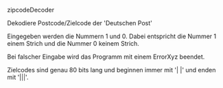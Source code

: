 zipcodeDecoder

Dekodiere Postcode/Zielcode der 'Deutschen Post'

Eingegeben werden die Nummern 1 und 0.
Dabei entspricht die Nummer 1 einem Strich und die Nummer 0 keinem Strich.

Bei falscher Eingabe wird das Programm mit einem ErrorXyz beendet.

Zielcodes sind genau 80 bits lang und beginnen immer mit '| |' und enden mit '|||'.
